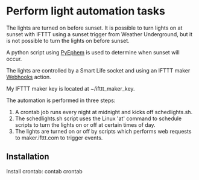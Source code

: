 # Perform light automation tasks

The lights are turned on before sunset. It is possible to turn lights on at
sunset with IFTTT using a sunset trigger from Weather Underground, but it is 
not possible to turn the lights on before sunset.

A python script using [PyEphem](http://rhodesmill.org/pyephem/) is used to 
determine when sunset will occur.

The lights are controlled by a Smart Life socket and using an IFTTT maker 
[Webhooks](https://ifttt.com/maker_webhooks) action.

My IFTTT maker key is located at ~/ifttt_maker_key.

The automation is performed in three steps:
1. A crontab job runs every night at midnight and kicks off schedlights.sh.
1. The schedlights.sh script uses the Linux 'at' command to schedule scripts to 
   turn the lights on or off at certain times of day.
1. The lights are turned on or off by scripts which performs web requests
   to maker.ifttt.com to trigger events.

Installation
--------------------------------------------------------------------------------

Install crontab:
contab crontab
